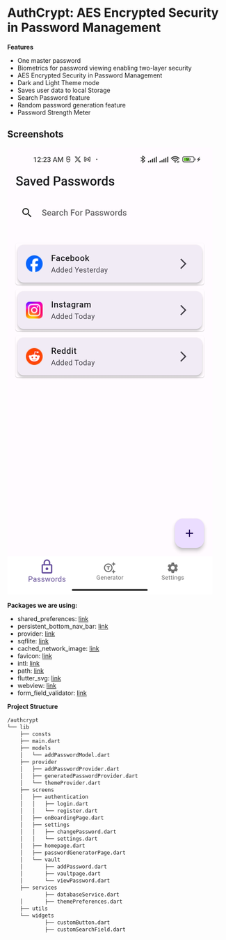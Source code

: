 # AuthCrypt: AES Encrypted Security in Password Management

**Features**
- One master password
- Biometrics for password viewing enabling two-layer security
- AES Encrypted Security in Password Management
- Dark and Light Theme mode
- Saves user data to local Storage
- Search Password feature
- Random password generation feature
- Password Strength Meter

## Screenshots

![Saved Passwords](screenshots/savedPasswords.jpg)

**Packages we are using:**
- shared_preferences: [link](https://pub.dev/packages/shared_preferences)
- persistent_bottom_nav_bar: [link](https://pub.dev/packages/persistent_bottom_nav_bar)
- provider: [link](https://pub.dev/packages/provider)
- sqflite: [link](https://pub.dev/packages/sqflite)
- cached_network_image: [link](https://pub.dev/packages/cached_network_image)
- favicon: [link](https://pub.dev/packages/favicon)
- intl: [link](https://pub.dev/packages/intl)
- path: [link](https://pub.dev/packages/path)
- flutter_svg: [link](https://pub.dev/packages/flutter_svg)
- webview: [link](https://pub.dev/packages/webview_flutter)
- form_field_validator: [link](https://pub.dev/packages/form_field_validator)

**Project Structure**
```plaintext
/authcrypt
└── lib
    ├── consts
    ├── main.dart
    ├── models
    │   └── addPasswordModel.dart
    ├── provider
    │   ├── addPasswordProvider.dart
    │   ├── generatedPasswordProvider.dart
    │   └── themeProvider.dart
    ├── screens
    │   ├── authentication
    │   │   ├── login.dart
    │   │   └── register.dart
    │   ├── onBoardingPage.dart
    │   ├── settings
    │   │   ├── changePassword.dart
    │   │   └── settings.dart
    │   ├── homepage.dart
    │   ├── passwordGeneratorPage.dart
    │   └── vault
    │       ├── addPassword.dart
    │       ├── vaultpage.dart
    │       └── viewPassword.dart
    ├── services
            ├── databaseService.dart
    │       ├── themePreferences.dart
    ├── utils
    └── widgets
            ├── customButton.dart
            ├── customSearchField.dart  



